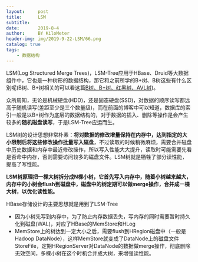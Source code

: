 ```yaml
---
layout:     post
title:      LSM
subtitle:   
date:       2019-8-4
author:     BY KiloMeter
header-img: img/2019-9-22-LSM/66.png
catalog: true
tags:
    - 数据结构
---
```

LSM(Log Structured Merge Trees)，LSM-Tree应用于HBase、Druid等大数据组件中，它也是一种树形的数据结构，那它和之前所学的B+树、B树这些有什么区别呢(B树、B+树相关的可以看这篇[B树、B+树、红黑树、AVL树]([https://zhouyimian.github.io/2019/03/07/B%E6%A0%91-B+%E6%A0%91-%E7%BA%A2%E9%BB%91%E6%A0%91/](https://zhouyimian.github.io/2019/03/07/B树-B+树-红黑树/)))。

众所周知，无论是机械硬盘(HDD)，还是固态硬盘(SSD)，对数据的顺序读写都远高于随机读写(差距至少是三个数量级)，而在前面的博客中可以知道，数据库的索引一般是以B+树作为底层的数据结构的，对于数据的插入、删除等操作是会产生较多的**随机磁盘读写**，于是LSM-Tree应运而生。

LSM树的设计思想非常朴素：**将对数据的修改增量保持在内存中，达到指定的大小限制后将这些修改操作批量写入磁盘**，不过读取的时候稍微麻烦，需要合并磁盘中历史数据和内存中最近修改操作，所以写入性能大大提升，读取时可能需要先看是否命中内存，否则需要访问较多的磁盘文件。LSM树就是牺牲了部分读性能，提高了写性能。

**LSM树原理把一棵大树拆分成N棵小树，它首先写入内存中，随着小树越来越大，内存中的小树会flush到磁盘中，磁盘中的树定期可以做merge操作，合并成一棵大树，以优化读性能。**

HBase存储设计的主要思想就是用到了LSM-Tree

- 因为小树先写到内存中，为了防止内存数据丢失，写内存的同时需要暂时持久化到磁盘(WAL)，对应了HBase的MemStore和HLog
- MemStore上的树达到一定大小之后，需要flush到HRegion磁盘中（一般是Hadoop DataNode），这样MemStore就变成了DataNode上的磁盘文件StoreFile，定期HRegionServer对DataNode的数据做merge操作，彻底删除无效空间，多棵小树在这个时机合并成大树，来增强读性能。